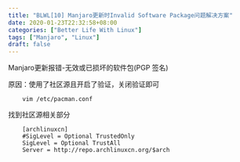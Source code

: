 ```yaml
---
title: "BLWL[10] Manjaro更新时Invalid Software Package问题解决方案"
date: 2020-01-23T22:32:58+08:00
categories: ["Better Life With Linux"]
tags: ["Manjaro", "Linux"]
draft: false
---
```

Manjaro更新报错-无效或已损坏的软件包(PGP 签名)    

原因：使用了社区源且开启了验证，关闭验证即可  
  
        vim /etc/pacman.conf

找到社区源相关部分   

        [archlinuxcn]
        #SigLevel = Optional TrustedOnly
        SigLevel = Optional TrustAll
        Server = http://repo.archlinuxcn.org/$arch
